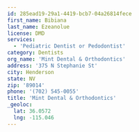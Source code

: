 ```yaml
---
id: 285ead19-29a1-4419-bcb7-04a26814fece
first_name: Bibiana
last_name: Ezeanolue
license: DMD
services:
  - 'Pediatric Dentist or Pedodontist'
category: Dentists
org_name: 'Mint Dental & Orthodontics'
address: '375 N Stephanie St'
city: Henderson
state: NV
zip: '89014'
phone: '(702) 545-0055'
title: 'Mint Dental & Orthodontics'
_geoloc:
  lat: 36.0572
  lng: -115.046
---
```

